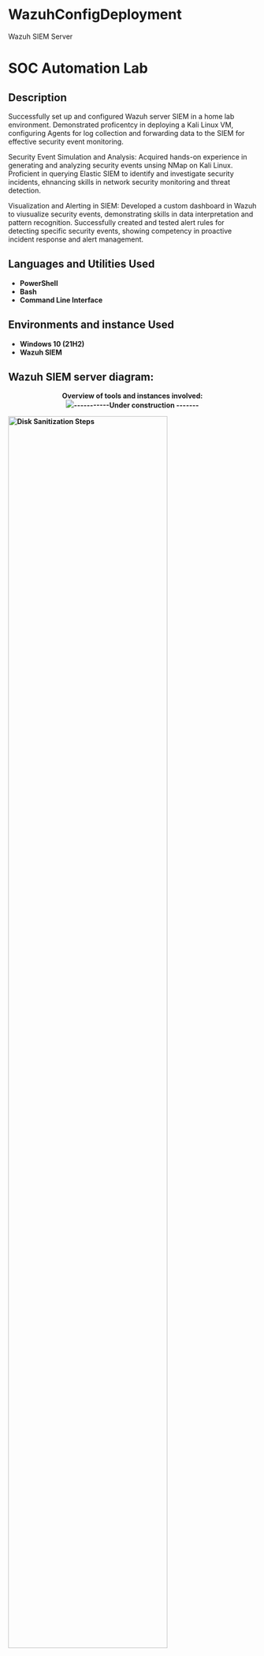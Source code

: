 # WazuhConfigDeployment
Wazuh SIEM Server
<h1>SOC Automation Lab</h1>

<h2>Description</h2>
Successfully set up and configured Wazuh server SIEM in a home lab environment. Demonstrated proficentcy in deploying a Kali Linux VM, configuring Agents for log collection and forwarding data to the SIEM for effective security event monitoring.

Security Event Simulation and Analysis: Acquired hands-on experience in generating and analyzing security events unsing NMap on Kali Linux. Proficient in querying Elastic SIEM to identify and investigate security incidents, ehnancing skills in network security monitoring and threat detection.

Visualization and Alerting in SIEM: Developed a custom dashboard in Wazuh to viusualize security events, demonstrating skills in data interpretation and pattern recognition. Successfully created and tested alert rules for detecting specific security events, showing competency in proactive incident response and alert management.
<br />


<h2>Languages and Utilities Used</h2>

- <b>PowerShell</b> 
- <b>Bash</b>
- <b>Command Line Interface

<h2>Environments and instance Used </h2>

- <b>Windows 10</b> (21H2)
- <b>Wazuh SIEM</b>


<h2>Wazuh SIEM server diagram:</h2>

<p align="center">
Overview of tools and instances involved: <br/>
<img src="https://i.imgur.com/487WUR0.png"


-----------Under construction -------

  
<img src="https://i.imgur.com/62TgaWL.png" height="80%" width="80%" alt="Disk Sanitization Steps"/>
<br />
<br />
Select the disk:  <br/>
<img src="https://i.imgur.com/tcTyMUE.png" height="80%" width="80%" alt="Disk Sanitization Steps"/>
<br />
<br />
Enter the number of passes: <br/>
<img src="https://i.imgur.com/nCIbXbg.png" height="80%" width="80%" alt="Disk Sanitization Steps"/>
<br />
<br />
Confirm your selection:  <br/>
<img src="https://i.imgur.com/cdFHBiU.png" height="80%" width="80%" alt="Disk Sanitization Steps"/>
<br />
<br />
Wait for process to complete (may take some time):  <br/>
<img src="https://i.imgur.com/JL945Ga.png" height="80%" width="80%" alt="Disk Sanitization Steps"/>
<br />
<br />
Sanitization complete:  <br/>
<img src="https://i.imgur.com/K71yaM2.png" height="80%" width="80%" alt="Disk Sanitization Steps"/>
<br />
<br />
Observe the wiped disk:  <br/>
<img src="https://i.imgur.com/AeZkvFQ.png" height="80%" width="80%" alt="Disk Sanitization Steps"/>
</p>

<!--
 ```diff
- text in red
+ text in green
! text in orange
# text in gray
@@ text in purple (and bold)@@
```
--!>
